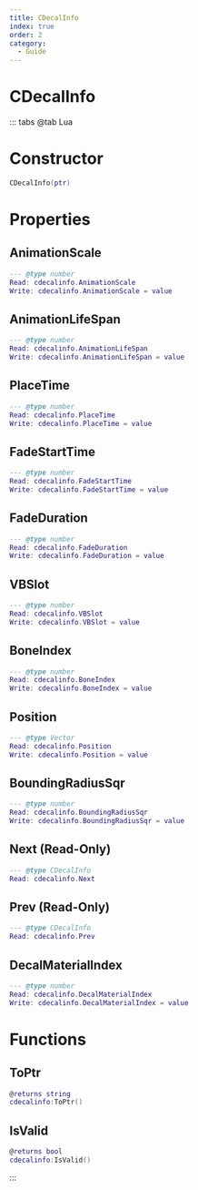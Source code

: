 ```yaml
---
title: CDecalInfo
index: true
order: 2
category:
  - Guide
---
```


# CDecalInfo

::: tabs
@tab Lua
# Constructor
```lua
CDecalInfo(ptr)
```
# Properties
## AnimationScale 
```lua
--- @type number
Read: cdecalinfo.AnimationScale
Write: cdecalinfo.AnimationScale = value
```
## AnimationLifeSpan 
```lua
--- @type number
Read: cdecalinfo.AnimationLifeSpan
Write: cdecalinfo.AnimationLifeSpan = value
```
## PlaceTime 
```lua
--- @type number
Read: cdecalinfo.PlaceTime
Write: cdecalinfo.PlaceTime = value
```
## FadeStartTime 
```lua
--- @type number
Read: cdecalinfo.FadeStartTime
Write: cdecalinfo.FadeStartTime = value
```
## FadeDuration 
```lua
--- @type number
Read: cdecalinfo.FadeDuration
Write: cdecalinfo.FadeDuration = value
```
## VBSlot 
```lua
--- @type number
Read: cdecalinfo.VBSlot
Write: cdecalinfo.VBSlot = value
```
## BoneIndex 
```lua
--- @type number
Read: cdecalinfo.BoneIndex
Write: cdecalinfo.BoneIndex = value
```
## Position 
```lua
--- @type Vector
Read: cdecalinfo.Position
Write: cdecalinfo.Position = value
```
## BoundingRadiusSqr 
```lua
--- @type number
Read: cdecalinfo.BoundingRadiusSqr
Write: cdecalinfo.BoundingRadiusSqr = value
```
## Next (Read-Only)
```lua
--- @type CDecalInfo
Read: cdecalinfo.Next
```
## Prev (Read-Only)
```lua
--- @type CDecalInfo
Read: cdecalinfo.Prev
```
## DecalMaterialIndex 
```lua
--- @type number
Read: cdecalinfo.DecalMaterialIndex
Write: cdecalinfo.DecalMaterialIndex = value
```
# Functions
## ToPtr
```lua
@returns string
cdecalinfo:ToPtr()
```
## IsValid
```lua
@returns bool
cdecalinfo:IsValid()
```

:::